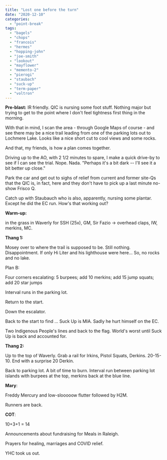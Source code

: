 ```yaml
---
title: "Lost one before the turn"
date: "2020-12-10"
categories: 
  - "point-break"
tags: 
  - "bagels"
  - "chops"
  - "francois"
  - "hermes"
  - "hopping-john"
  - "joe-smith"
  - "lookout"
  - "mayflower"
  - "memento-2"
  - "pierogi"
  - "staubach"
  - "suck-up"
  - "term-paper"
  - "voltron"
---
```


**Pre-blast:** IR friendly. QIC is nursing some foot stuff. Nothing major but trying to get to the point where I don't feel tightness first thing in the morning.

With that in mind, I scan the area - through Google Maps of course - and see there may be a nice trail leading from one of the parking lots out to Lochmere Lake. Looks like a nice short cut to cool views and some rocks.

And that, my friends, is how a plan comes together.

Driving up to the AO, with 2 1/2 minutes to spare, I make a quick drive-by to see if I can see the trial. Nope. Nada. "Perhaps it's a bit dark -- I'll see it a bit better up close."

Park the car and get out to sighs of relief from current and former site-Qs that the QIC is, in fact, here and they don't have to pick up a last minute no-show Frisco Q.

Catch up with Staubauch who is also, apparently, nursing some plantar. Except he did the EC run. How's that working out?

**Warm-up:**

in the grass in Waverly for SSH (25x), GM, Sir Fazio -> overhead claps, IW, merkins, MC.

**Thang 1:**

Mosey over to where the trail is supposed to be. Still nothing. Disappointment. If only Hi Liter and his lighthouse were here... So, no rocks and no lake.

Plan B:

Four corners escalating: 5 burpees; add 10 merkins; add 15 jump squats; add 20 star jumps

Interval runs in the parking lot.

Return to the start.

Down the escalator.

Back to the start to find ... Suck Up is MIA. Sadly he hurt himself on the EC.

Two Indigenous People's lines and back to the flag. World's worst until Suck Up is back and accounted for.

**Thang 2:**

Up to the top of Waverly. Grab a rail for Irkins, Pistol Squats, Derkins. 20-15-10. End with a surprise 20 Derkin.

Back to parking lot. A bit of time to burn. Interval run between parking lot islands with burpees at the top, merkins back at the blue line.

**Mary**:

Freddy Mercury and low-slooooow flutter followed by H2M.

Runners are back.

**COT**:

10+3+1 = 14

Announcements about fundraising for Meals in Raleigh.

Prayers for healing, marriages and COVID relief.

YHC took us out.
